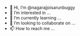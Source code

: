 - 👋 Hi, I’m @nagarajjoisarunbuggy
- 👀 I’m interested in ...
- 🌱 I’m currently learning ...
- 💞️ I’m looking to collaborate on ...
- 📫 How to reach me ...

<!---
nagarajjoisarunbuggy/nagarajjoisarunbuggy is a ✨ special ✨ repository because its `README.md` (this file) appears on your GitHub profile.
You can click the Preview link to take a look at your changes.
--->
